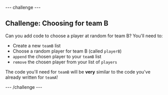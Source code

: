 \--- challenge \---

## Challenge: Choosing for team B

Can you add code to choose a player at random for team B? You'll need to:

+ Create a new `teamB` list
+ Choose a random player for team B (called `playerB`)
+ `append` the chosen player to your `teamB` list
+ `remove` the chosen player from your list of `players`

The code you'll need for `teamB` will be **very** similar to the code you've already written for `teamA`!

\--- /challenge \---